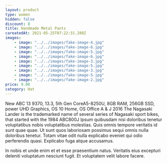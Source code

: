```yaml
---
layout: product
type: women
hidden: false
discount: 8
title: Handmade Metal Pants
careatedAt: 2021-05-25T07:22:31.288Z
images:
    - image: "../../images/fake-image-4.jpg"
    - image: "../../images/fake-image-6.jpg"
    - image: "../../images/fake-image-5.jpg"
    - image: "../../images/fake-image-6.jpg"
    - image: "../../images/fake-image-3.jpg"
    - image: "../../images/fake-image-5.jpg"
    - image: "../../images/fake-image-3.jpg"
    - image: "../../images/fake-image-5.jpg"
    - image: "../../images/fake-image-2.jpg"
price: 9.00
category: Hat
---
```

New ABC 13 9370, 13.3, 5th Gen CoreA5-8250U, 8GB RAM, 256GB SSD, power UHD Graphics, OS 10 Home, OS Office A & J 2016
The Nagasaki Lander is the trademarked name of several series of Nagasaki sport bikes, that started with the 1984 ABC800J
Ipsum quibusdam nisi doloribus tenetur voluptatibus nobis voluptatibus molestias. Quis omnis tempore veritatis id sunt quae quae. Ut sunt quos laboriosam possimus sequi omnis nulla doloribus tenetur. Totam vitae odit nulla explicabo eveniet qui odio perferendis quasi. Explicabo fuga atque accusamus.
 In nobis et unde enim et et esse praesentium natus. Veritatis eius excepturi deleniti voluptatum nesciunt fugit. Et voluptatem velit labore facere.
